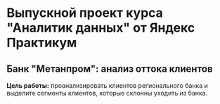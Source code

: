 # Выпускной проект курса "Аналитик данных" от Яндекс Практикум
## Банк "Метанпром": анализ оттока клиентов
**Цель работы:** проанализировать клиентов регионального банка и выделите сегменты клиентов, которые склонны уходить из банка.
